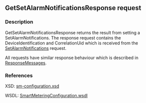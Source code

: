 ## GetSetAlarmNotificationsResponse request

### Description
GetSetAlarmNotificationsResponse returns the result from setting a SetAlarmNotifications. The response request contains the DeviceIdentification and CorrelationUid which is received from the [SetAlarmNotifications](SetAlarmNotifications.md) request.

All requests have similar response behaviour which is described in [ResponseMessages](./ResponseMessages.md).

### References

XSD: [sm-configuration.xsd](https://github.com/OSGP/Platform/blob/development/osgp-adapter-ws-smartmetering/src/main/webapp/WEB-INF/wsdl/smartmetering/schemas/sm-configuration.xsd)

WSDL: [SmartMeteringConfiguration.wsdl](https://github.com/OSGP/Platform/blob/development/osgp-adapter-ws-smartmetering/src/main/webapp/WEB-INF/wsdl/smartmetering/SmartMeteringConfiguration.wsdl)




